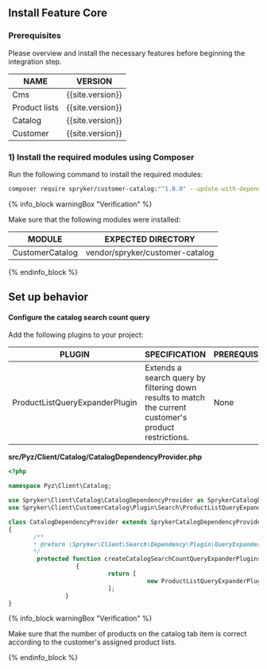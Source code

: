 

## Install Feature Core

### Prerequisites

Please overview and install the necessary features before beginning the integration step.

| NAME | VERSION |
| --- | --- |
| Cms | {{site.version}} |
| Product lists | {{site.version}} |
| Catalog | {{site.version}} |
| Customer | {{site.version}} |

### 1) Install the required modules using Composer

Run the following command to install the required modules:

```bash
composer require spryker/customer-catalog:"^1.0.0" --update-with-dependencies
```

{% info_block warningBox "Verification" %}

Make sure that the following modules were installed:

| MODULE | EXPECTED DIRECTORY |
| --- | --- |
| CustomerCatalog | vendor/spryker/customer-catalog |

{% endinfo_block %}

## Set up behavior

#### Configure the catalog search count query

Add the following plugins to your project:

| PLUGIN | SPECIFICATION | PREREQUISITES | NAMESPACE |
| --- | --- | --- | --- |
| ProductListQueryExpanderPlugin | Extends a search query by filtering down results to match the current customer's product restrictions. | None |  \Spryker\Client\CustomerCatalog\Plugin\Search\ProductListQueryExpanderPlugin |

**src/Pyz/Client/Catalog/CatalogDependencyProvider.php**

 ```php
 <?php

namespace Pyz\Client\Catalog;

use Spryker\Client\Catalog\CatalogDependencyProvider as SprykerCatalogDependencyProvider;
use Spryker\Client\CustomerCatalog\Plugin\Search\ProductListQueryExpanderPlugin;

class CatalogDependencyProvider extends SprykerCatalogDependencyProvider
{
        /**
        * @return \Spryker\Client\Search\Dependency\Plugin\QueryExpanderPluginInterface[]
        */
         protected function createCatalogSearchCountQueryExpanderPlugins():             array
                    {
                             return [
                                        new ProductListQueryExpanderPlugin(),
                             ];
                 }
}
 ```

{% info_block warningBox "Verification" %}

Make sure that the number of products on the catalog tab item is correct according to the customer's assigned product lists.

{% endinfo_block %}
